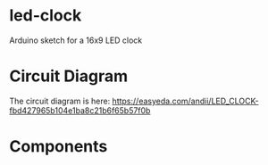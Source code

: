 # led-clock
Arduino sketch for a 16x9 LED clock

# Circuit Diagram
The circuit diagram is here: https://easyeda.com/andii/LED_CLOCK-fbd427965b104e1ba8c21b6f65b57f0b

# Components

